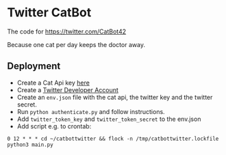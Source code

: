 # Twitter CatBot

The code for https://twitter.com/CatBot42

Because one cat per day keeps the doctor away.

## Deployment

- Create a Cat Api key [here](https://thecatapi.com/)
- Create a [Twitter Developer Account](https://developer.twitter.com/en/portal/dashboard)
- Create an `env.json` file with the cat api, the twitter key and the twitter secret.
- Run `python authenticate.py` and follow instructions.
- Add `twitter_token_key` and `twitter_token_secret` to the env.json
- Add script e.g. to crontab: 

```
0 12 * * * cd ~/catbottwitter && flock -n /tmp/catbottwitter.lockfile python3 main.py
```